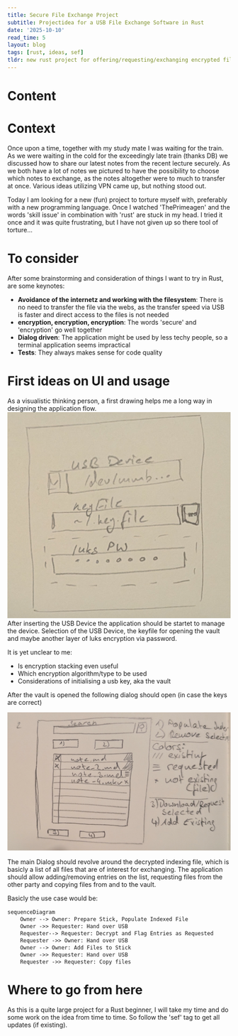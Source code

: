 ```yaml
---
title: Secure File Exchange Project
subtitle: Projectidea for a USB File Exchange Software in Rust
date: '2025-10-10'
read_time: 5
layout: blog
tags: [rust, ideas, sef]
tldr: new rust project for offering/requesting/exchanging encrypted files via usb
---
```


# Content

# Context

Once upon a time, together with my study mate I was waiting for the train.
As we were waiting in the cold for the exceedingly late train (thanks DB) we discussed
how to share our latest notes from the recent lecture securely.
As we both have a lot of notes we pictured to have
the possibility to choose which notes to exchange,
as the notes altogether were to much to transfer at once.
Various ideas utilizing VPN came up, but nothing stood out.

Today I am looking for a new (fun) project to torture myself with, preferably with a new programming language. Once I watched 'ThePrimeagen' and the words 'skill issue' in combination with 'rust' are stuck in my head. I tried it once and it was quite frustrating, but I have not given up so there tool of torture...

# To consider

After some brainstorming and consideration of things I want to try in Rust, are some keynotes:

- **Avoidance of the internetz and working with the filesystem**:
There is no need to transfer the file via the webs, as the transfer speed via USB is faster and direct access to the files is not needed
- **encryption, encryption, encryption**:
The words 'secure' and 'encryption' go well together
- **Dialog driven**:
The application might be used by less techy people, so a terminal application seems impractical
- **Tests**:
They always makes sense for code quality

# First ideas on UI and usage
As a visualistic thinking person, a first drawing helps me a long way in designing the application flow.
![Login](./imgs/sef_ui_login.jpg "Open USB Dialog")
After inserting the USB Device the application should be startet to manage the device.
Selection of the USB Device, the keyfile for opening the vault and maybe another layer of luks encryption via password.

It is yet unclear to me:
- Is encryption stacking even useful
- Which encryption algorithm/type to be used
- Considerations of initialising a usb key, aka the vault

After the vault is opened the following dialog should open (in case the keys are correct)

![Main Dialog](./imgs/sef_ui_main.jpg "Application Main Dialog")

The main Dialog should revolve around the decrypted indexing file, which is basicly a list of all files that are of interest for exchanging.
The application should allow adding/removing entries on the list, requesting files from the other party and copying files from and to the vault.

Basicly the use case would be:
```mermaid
sequenceDiagram
    Owner --> Owner: Prepare Stick, Populate Indexed File
    Owner ->> Requester: Hand over USB
    Requester--> Requester: Decrypt and Flag Entries as Requested
    Requester ->> Owner: Hand over USB
    Owner --> Owner: Add Files to Stick
    Owner ->> Requester: Hand over USB
    Requester ->> Requester: Copy files
```
# Where to go from here
As this is a quite large project for a Rust beginner, I will take my time and do some work on the idea from time to time. 
So follow the 'sef' tag to get all updates (if existing).
